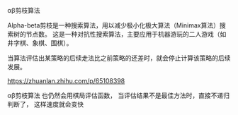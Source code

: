 
αβ剪枝算法

Alpha-beta剪枝是一种搜索算法，用以减少极小化极大算法（Minimax算法）搜索树的节点数。 这是一种对抗性搜索算法，主要应用于机器游玩的二人游戏（如井字棋、象棋、围棋）。 

当算法评估出某策略的后续走法比之前策略的还差时，就会停止计算该策略的后续发展。

<https://zhuanlan.zhihu.com/p/65108398>

αβ剪枝算法 也仍然会用棋局评估函数， 当评估结果不是最佳方法时，直接不递归判断了， 这样速度就会变快